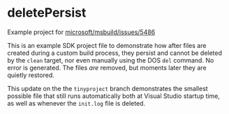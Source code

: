 # deletePersist

Example project for [microsoft/msbuild/issues/5486](https://github.com/microsoft/msbuild/issues/5486)

This is an example SDK project file to demonstrate how after files are created during a custom build process, they persist and 
cannot be deleted by the `clean` target, nor even manually using the DOS `del` command. No error is generated. The files _are_ 
removed, but moments later they are quietly restored.

This update on the the `tinyproject` branch demonstrates the smallest possible file that still runs automatically 
both at Visual Studio startup time, as well as whenever the `init.log` file is deleted.
